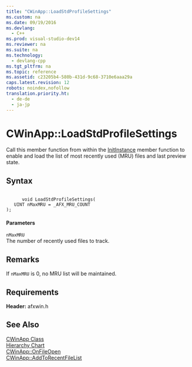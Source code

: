 ```yaml
---
title: "CWinApp::LoadStdProfileSettings"
ms.custom: na
ms.date: 09/19/2016
ms.devlang: 
  - C++
ms.prod: visual-studio-dev14
ms.reviewer: na
ms.suite: na
ms.technology: 
  - devlang-cpp
ms.tgt_pltfrm: na
ms.topic: reference
ms.assetid: c23205b4-580b-431d-9c68-3710e6aaa29a
caps.latest.revision: 12
robots: noindex,nofollow
translation.priority.ht: 
  - de-de
  - ja-jp
---
```

# CWinApp::LoadStdProfileSettings
Call this member function from within the [InitInstance](../vs140/CWinApp--InitInstance.md) member function to enable and load the list of most recently used (MRU) files and last preview state.  
  
## Syntax  
  
```  
  
      void LoadStdProfileSettings(  
   UINT nMaxMRU = _AFX_MRU_COUNT   
);  
```  
  
#### Parameters  
 `nMaxMRU`  
 The number of recently used files to track.  
  
## Remarks  
 If `nMaxMRU` is 0, no MRU list will be maintained.  
  
## Requirements  
 **Header:** afxwin.h  
  
## See Also  
 [CWinApp Class](../vs140/CWinApp-Class.md)   
 [Hierarchy Chart](../vs140/Hierarchy-Chart.md)   
 [CWinApp::OnFileOpen](../vs140/CWinApp--OnFileOpen.md)   
 [CWinApp::AddToRecentFileList](../vs140/CWinApp--AddToRecentFileList.md)
